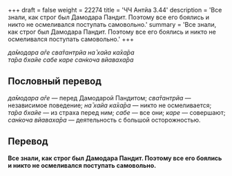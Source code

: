 +++
draft = false
weight = 22274
title = 'ЧЧ Антйа 3.44'
description = 'Все знали, как строг был Дамодара Пандит. Поэтому все его боялись и никто не осмеливался поступать самовольно.'
summary = 'Все знали, как строг был Дамодара Пандит. Поэтому все его боялись и никто не осмеливался поступать самовольно.'
+++

_да̄модара а̄ге сва̄тантрйа на̄ хайа ка̄ха̄ра  
та̄ра бхайе сабе каре сан̇коча вйаваха̄ра_

## Пословный перевод

_да̄модара_ _а̄ге_ — перед Дамодарой Пандитом; _сва̄тантрйа_ — независимое поведение; _на̄_ _хайа_ _ка̄ха̄ра_ — никто не осмеливается; _та̄ра_ _бхайе_ — из страха перед ним; _сабе_ — все они; _каре_ — совершают; _сан̇коча_ _вйаваха̄ра_ — деятельность с большой осторожностью.

## Перевод

**Все знали, как строг был Дамодара Пандит. Поэтому все его боялись и никто не осмеливался поступать самовольно.**
